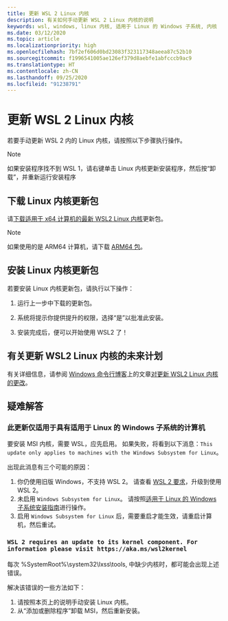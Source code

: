```yaml
---
title: 更新 WSL 2 Linux 内核
description: 有关如何手动更新 WSL 2 Linux 内核的说明
keywords: wsl, windows, linux 内核, 适用于 Linux 的 Windows 子系统, 内核
ms.date: 03/12/2020
ms.topic: article
ms.localizationpriority: high
ms.openlocfilehash: 7bf2ef606d0bd23083f323117348aeea87c52b10
ms.sourcegitcommit: f1996541005ae126ef379d8aebfe1abfcccb9ac9
ms.translationtype: HT
ms.contentlocale: zh-CN
ms.lasthandoff: 09/25/2020
ms.locfileid: "91238791"
---
```

# <a name="updating-the-wsl-2-linux-kernel"></a>更新 WSL 2 Linux 内核

若要手动更新 WSL 2 内的 Linux 内核，请按照以下步骤执行操作。

> [!NOTE] 
> 如果安装程序找不到 WSL 1，请右键单击 Linux 内核更新安装程序，然后按“卸载”，并重新运行安装程序

## <a name="download-the-linux-kernel-update-package"></a>下载 Linux 内核更新包

请[下载适用于 x64 计算机的最新 WSL2 Linux 内核](https://wslstorestorage.blob.core.windows.net/wslblob/wsl_update_x64.msi)更新包。

> [!NOTE]
> 如果使用的是 ARM64 计算机，请下载 [ARM64 包](https://wslstorestorage.blob.core.windows.net/wslblob/wsl_update_arm64.msi)。

## <a name="install-the-linux-kernel-update-package"></a>安装 Linux 内核更新包

若要安装 Linux 内核更新包，请执行以下操作：

  1. 运行上一步中下载的更新包。

  2. 系统将提示你提供提升的权限，选择“是”以批准此安装。

  3. 安装完成后，便可以开始使用 WSL2 了！

## <a name="future-plans-for-updating-the-wsl2-linux-kernel"></a>有关更新 WSL2 Linux 内核的未来计划

有关详细信息，请参阅 [Windows 命令行博客](https://aka.ms/cliblog)上的文章[对更新 WSL2 Linux 内核的更改](https://devblogs.microsoft.com/commandline/wsl2-will-be-generally-available-in-windows-10-version-2004)。

## <a name="troubleshooting"></a>疑难解答

### <a name="this-update-only-applies-to-machines-with-the-windows-subsystem-for-linux"></a>此更新仅适用于具有适用于 Linux 的 Windows 子系统的计算机
要安装 MSI 内核，需要 WSL，应先启用。 如果失败，将看到以下消息：`This update only applies to machines with the Windows Subsystem for Linux`。 

出现此消息有三个可能的原因：

1. 你仍使用旧版 Windows，不支持 WSL 2。 请查看 [WSL 2 要求](https://docs.microsoft.com/windows/wsl/install-win10#update-to-wsl-2)，升级到使用 WSL 2。 
2. 未启用 `Windows Subsystem for Linux`。 请按照[适用于 Linux 的 Windows 子系统安装指南](https://docs.microsoft.com/windows/wsl/install-win10)进行操作。
3. 启用 `Windows Subsystem for Linux` 后，需要重启才能生效，请重启计算机，然后重试。

### `WSL 2 requires an update to its kernel component. For information please visit https://aka.ms/wsl2kernel`

每次 %SystemRoot%\system32\lxss\tools\, 中缺少内核时，都可能会出现上述错误。

解决该错误的一些方法如下：

1. 请按照本页上的说明手动安装 Linux 内核。
2. 从“添加或删除程序”卸载 MSI，然后重新安装。